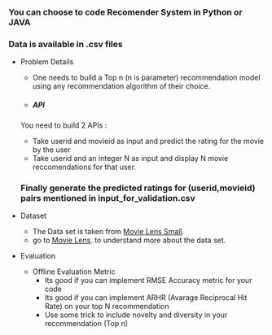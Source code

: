 ### You can choose to code Recomender System in Python or JAVA


### Data is available in .csv files

- Problem Details
  - One needs to build a Top n (n is parameter) recommendation model using any recommendation algorithm of their choice.
  
  - <h5>API</h5>
  You need to build 2 APIs :
  <ul>
  <li>Take userid and movieid as input and predict the rating for the movie by the user</li>
  <li>Take userid and an integer N as input and display N movie reccomendations for that user.</li>
  </ul>
  
  ### Finally generate the predicted ratings for (userid,movieid) pairs mentioned in input_for_validation.csv
  
- Dataset
  - The Data set is taken from [Movie Lens Small](http://files.grouplens.org/datasets/movielens/ml-latest-small.zip).
  - go to [Movie Lens](https://grouplens.org/datasets/movielens/). to understand more about the data set.
      
- Evaluation
  - Offline Evaluation Metric
      - Its good if you can implement RMSE Accuracy metric for your code
      - Its good if you can implement ARHR (Avarage Reciprocal Hit Rate) on your top N recommendation
      - Use some trick to include novelty and diversity in your recommendation (Top n)
